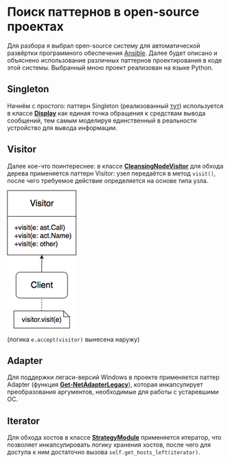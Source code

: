 # Поиск паттернов в open-source проектах

Для разбора я выбрал open-source систему для автоматической развёртки программного обеспечения [Ansible](https://github.com/ansible/ansible). Далее будет описано и объяснено использование различных паттернов проектирования в коде этой системы. Выбранный мною проект реализован на языке Python.

## Singleton

Начнём с простого: паттерн Singleton (реализованный [тут](https://github.com/ansible/ansible/blob/ea6e96985a976f7bae703964e00028aef5fed218/lib/ansible/utils/singleton.py)) используется в классе [**Display**](https://github.com/ansible/ansible/blob/ea6e96985a976f7bae703964e00028aef5fed218/lib/ansible/utils/display.py) как единая точка обращения к средствам вывода сообщений,
тем самым моделируя единственный в реальности устройство для вывода информации.

## Visitor

Далее кое-что поинтереснее: в классе [**CleansingNodeVisitor**](https://github.com/ansible/ansible/blob/8555b728c3394c3ee9c906f79c7e63bf5ca6f0d0/lib/ansible/template/safe_eval.py) для обхода дерева применяется паттерн Visitor: узел передаётся в метод `visit()`, после чего требуемое действие определяется на основе типа узла.

![](visitor.png)

(логика `e.accept(visitor)` вынесена наружу)

## Adapter

Для поддержки легаси-версий Windows в проекте применяется паттер Adapter (функция [**Get-NetAdapterLegacy**](https://github.com/ansible/ansible/blob/945e35ada2c76b3c410fe75ef197db0a88c9de5d/lib/ansible/modules/windows/win_dns_client.ps1)), которая инкапсулирует преобразования аргументов, необходимые для работы с устаревшими ОС.

## Iterator

Для обхода хостов в классе [**StrategyModule**](https://github.com/ansible/ansible/blob/51b33b79c0f2a3dea0ba30f6278ec4d538b5b623/lib/ansible/plugins/strategy/free.py) применяется итератор, что позволяет инкапсулировать логику хранения хостов, после чего для доступа к ним достаточно вызова `self.get_hosts_left(iterator)`.
